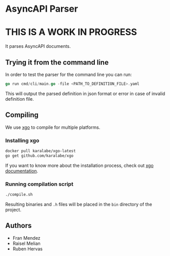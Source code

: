 # AsyncAPI Parser

# THIS IS A WORK IN PROGRESS

It parses AsyncAPI documents.

## Trying it from the command line

In order to test the parser for the command line you can run:

```go
go run cmd/cli/main.go -file <PATH_TO_DEFINITION_FILE>.yaml
```

This will output the parsed definition in json format or error in case of invalid definition file.

## Compiling

We use [xgo](https://github.com/karalabe/xgo) to compile for multiple platforms.

### Installing xgo

```bash
docker pull karalabe/xgo-latest
go get github.com/karalabe/xgo
```

If you want to know more about the installation process, check out [xgo documentation](https://github.com/karalabe/xgo#installation).

### Running compilation script

```bash
./compile.sh
```

Resulting binaries and `.h` files will be placed in the `bin` directory of the project.

## Authors

* Fran Mendez
* Raisel Melian
* Ruben Hervas

